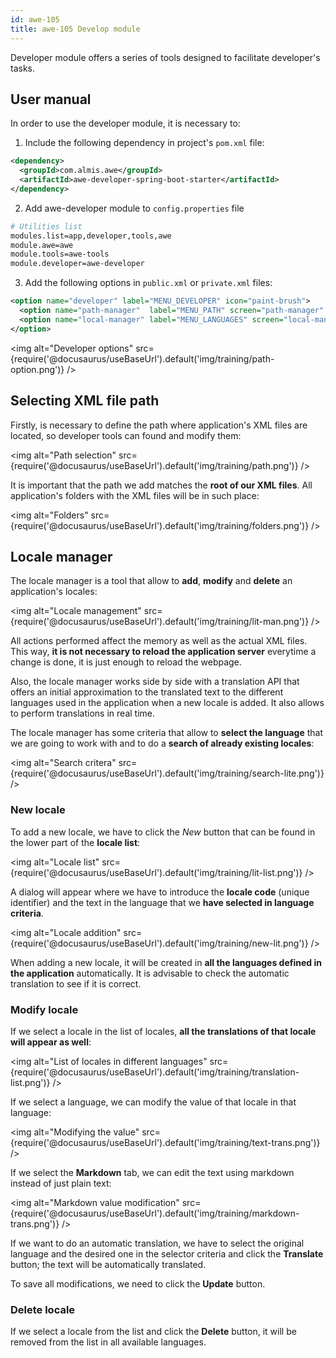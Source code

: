 ```yaml
---
id: awe-105
title: awe-105 Develop module
---
```


Developer module offers a series of tools designed to facilitate developer's tasks.

## User manual

In order to use the developer module, it is necessary to:

1. Include the following dependency in project's `pom.xml` file:

```xml title="pom.xml"
<dependency>
  <groupId>com.almis.awe</groupId>
  <artifactId>awe-developer-spring-boot-starter</artifactId>
</dependency>
```

2. Add awe-developer module to `config.properties` file
```bash title="config/library.properties"
# Utilities list
modules.list=app,developer,tools,awe
module.awe=awe
module.tools=awe-tools
module.developer=awe-developer
```


3. Add the following options in `public.xml` or `private.xml` files:

```xml title="public.xml or private.xml"
<option name="developer" label="MENU_DEVELOPER" icon="paint-brush">
  <option name="path-manager"  label="MENU_PATH" screen="path-manager" icon="italic"/>
  <option name="local-manager" label="MENU_LANGUAGES" screen="local-manager" icon="language"/>
</option>
```

<img alt="Developer options" src={require('@docusaurus/useBaseUrl').default('img/training/path-option.png')} />

## Selecting XML file path

Firstly, is necessary to define the path where application's XML files are located, so developer tools can found and modify them:

<img alt="Path selection" src={require('@docusaurus/useBaseUrl').default('img/training/path.png')} />

It is important that the path we add matches the **root of our XML files**. All application's folders with the XML files will be in such place:

<img alt="Folders" src={require('@docusaurus/useBaseUrl').default('img/training/folders.png')} />

## Locale manager

The locale manager is a tool that allow to **add**, **modify** and **delete** an application's locales:

<img alt="Locale management" src={require('@docusaurus/useBaseUrl').default('img/training/lit-man.png')} />

All actions performed affect the memory as well as the actual XML files. This way, **it is not necessary to reload the application server** everytime a change is done, it is just enough to reload the webpage.

Also, the locale manager works side by side with a translation API that offers an initial approximation to the translated text to the different languages used in the application when a new locale is added. It also allows to perform translations in real time.

The locale manager has some criteria that allow to **select the language** that we are going to work with and to do a **search of already existing locales**:

<img alt="Search critera" src={require('@docusaurus/useBaseUrl').default('img/training/search-lite.png')} />

### New locale

To add a new locale, we have to click the *New* button that can be found in the lower part of the **locale list**:

<img alt="Locale list" src={require('@docusaurus/useBaseUrl').default('img/training/lit-list.png')} />

A dialog will appear where we have to introduce the **locale code** (unique identifier) and the text in the language that we **have selected in language criteria**. 

<img alt="Locale addition" src={require('@docusaurus/useBaseUrl').default('img/training/new-lit.png')} />

When adding a new locale, it will be created in **all the languages defined in the application** automatically. It is advisable to check the automatic translation to see if it is correct.

### Modify locale

If we select a locale in the list of locales, **all the translations of that locale will appear as well**:

<img alt="List of locales in different languages" src={require('@docusaurus/useBaseUrl').default('img/training/translation-list.png')} />

If we select a language, we can modify the value of that locale in that language:

<img alt="Modifying the value" src={require('@docusaurus/useBaseUrl').default('img/training/text-trans.png')} />

If we select the **Markdown** tab, we can edit the text using markdown instead of just plain text:

<img alt="Markdown value modification" src={require('@docusaurus/useBaseUrl').default('img/training/markdown-trans.png')} />

If we want to do an automatic translation, we have to select the original language and the desired one in the selector criteria and click the **Translate** button; the text will be automatically translated.

To save all modifications, we need to click the **Update** button.

### Delete locale

If we select a locale from the list and click the **Delete** button, it will be removed from the list in all available languages.